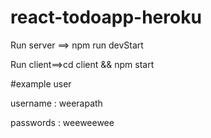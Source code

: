 # react-todoapp-heroku

Run server ==> npm run devStart

Run client==>cd client && npm start

#example user

username : weerapath

passwords : weeweewee

